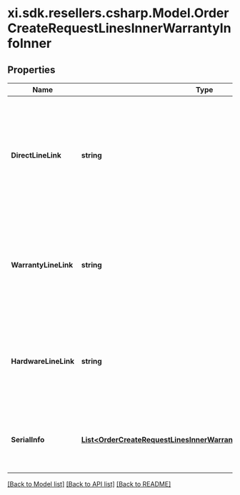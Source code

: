 # xi.sdk.resellers.csharp.Model.OrderCreateRequestLinesInnerWarrantyInfoInner

## Properties

Name | Type | Description | Notes
------------ | ------------- | ------------- | -------------
**DirectLineLink** | **string** | Unique value to link hardware and warranty lines. Should be used only when products are purchased from both Ingram and/or vendor but the warranty is purchased through Ingram for them. | [optional] 
**WarrantyLineLink** | **string** | Customer line number of the hardware product in this request for linkage, either hardwareLineLink or warrantyLineLink can be used in a line. | [optional] 
**HardwareLineLink** | **string** | Customer line number of the warranty product in this request for linkage, either hardwareLineLink or warrantyLineLink can be used in a line  | [optional] 
**SerialInfo** | [**List&lt;OrderCreateRequestLinesInnerWarrantyInfoInnerSerialInfoInner&gt;**](OrderCreateRequestLinesInnerWarrantyInfoInnerSerialInfoInner.md) | Serial information of the hardware to be associated with the warranty, applicable on post sale orders. | [optional] 

[[Back to Model list]](../README.md#documentation-for-models) [[Back to API list]](../README.md#documentation-for-api-endpoints) [[Back to README]](../README.md)

